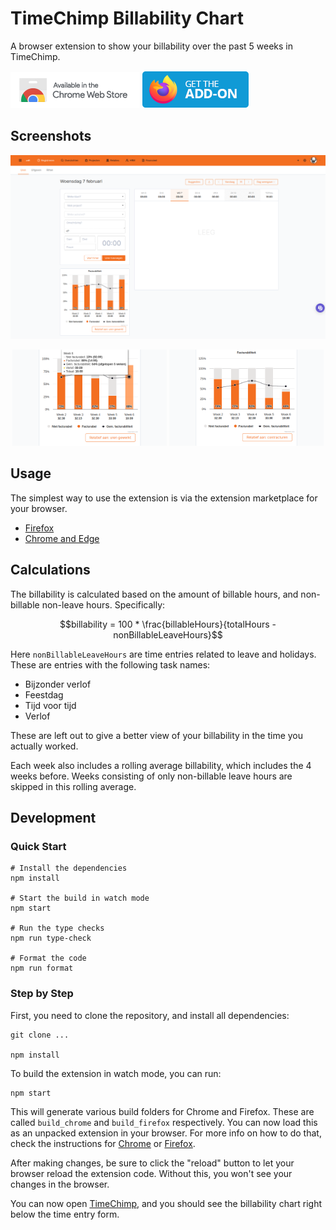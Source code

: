 # TimeChimp Billability Chart

A browser extension to show your billability over the past 5 weeks in TimeChimp.

[![Available in the Chrome Web Store](images/chrome-badge.png)](https://chromewebstore.google.com/detail/timechimp-billability-cha/eleodjmnfjlgiidglnlfclhffhgkgpdp)
[![Get the add-on for Firefox](images/firefox-badge.png)](https://addons.mozilla.org/en-US/firefox/addon/timechimp-billability-chart/)

## Screenshots

![The TimeChimp page with the billability chart](images/page.png)

<div align="center">
  <img width="49%" src="images/card-hover.png" alt="The tooltip of the chart, showing detailed information">
  <img width="49%" src="images/card-contract-hours.png" alt="The chart, based on the contract hours">
</div>

## Usage

The simplest way to use the extension is via the extension marketplace for your browser.

- [Firefox](https://addons.mozilla.org/en-US/firefox/addon/timechimp-billability-chart/)
- [Chrome and Edge](https://chrome.google.com/webstore/detail/timechimp-billability-cha/eleodjmnfjlgiidglnlfclhffhgkgpdp)

## Calculations

The billability is calculated based on the amount of billable hours, and non-billable non-leave hours.
Specifically:

```math
billability = 100 * \frac{billableHours}{totalHours - nonBillableLeaveHours}
```

Here `nonBillableLeaveHours` are time entries related to leave and holidays.
These are entries with the following task names:

- Bijzonder verlof
- Feestdag
- Tijd voor tijd
- Verlof

These are left out to give a better view of your billability in the time you actually worked.

Each week also includes a rolling average billability, which includes the 4 weeks before.
Weeks consisting of only non-billable leave hours are skipped in this rolling average.

## Development

### Quick Start

```shell
# Install the dependencies
npm install

# Start the build in watch mode
npm start

# Run the type checks
npm run type-check

# Format the code
npm run format
```

### Step by Step

First, you need to clone the repository, and install all dependencies:

```shell
git clone ...

npm install
```

To build the extension in watch mode, you can run:

```shell
npm start
```

This will generate various build folders for Chrome and Firefox.
These are called `build_chrome` and `build_firefox` respectively.
You can now load this as an unpacked extension in your browser.
For more info on how to do that, check the instructions
for [Chrome](https://developer.chrome.com/docs/extensions/mv3/getstarted/development-basics/#load-unpacked)
or [Firefox](https://developer.mozilla.org/en-US/docs/Mozilla/Add-ons/WebExtensions/Your_first_WebExtension#installing).

After making changes, be sure to click the "reload" button to let your browser reload the extension code.
Without this, you won't see your changes in the browser.

You can now open [TimeChimp](https://app.timechimp.com/#/registration/time/day),
and you should see the billability chart right below the time entry form.

